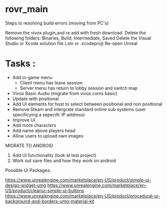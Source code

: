 # rovr_main

Steps to resolving build errors (moving from PC's)

Remove the vivox plugin,and re add with fresh download. 
Delete the following folders: Binaries, Build, Intermediate, Saved
Delete the Visual Studio or Xcode solution file (.sln or .xcodeproj)
Re-open Unreal
 
# Tasks :

- Add in-game menu
  - Client menu has leave session
  - Server menu has return to lobby session and switch map
- Vivox Basic Audio (migrate from vivox coms basic)  
- Update with positional  
- Add UI elements for host to select between positional and non positional  
- Remove Steam and intergrate standard online sub systems (user specificying a sepecifc IP address)  
- Improve UI  
- Add more characters  
- Add name above players head
- Allow users to upload own images


MIGRATE TO ANDROID
1. Add UI functionality (look at test project)  
2. Work out save files and how they work on android  


Possible UI Packages:

https://www.unrealengine.com/marketplace/en-US/product/simple-ui-design-widget-umg
https://www.unrealengine.com/marketplace/en-US/product/cleanui-simple-ui-buttons
https://www.unrealengine.com/marketplace/en-US/product/procedural-ui-background-and-borders-umg-material-kit